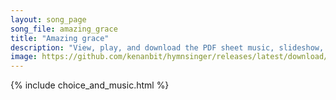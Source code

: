 ```yaml
---
layout: song_page
song_file: amazing_grace
title: "Amazing grace"
description: "View, play, and download the PDF sheet music, slideshow, and audio. Lyrics: Amazing grace! how sweet the sound, that saved a wretch like me! I once was lost, but now am found, was blind, but now I see.  'Twas grace that taught... english christian 4part chords"
image: https://github.com/kenanbit/hymnsinger/releases/latest/download/amazing_grace-trad.png
---
```


{% include choice_and_music.html %}